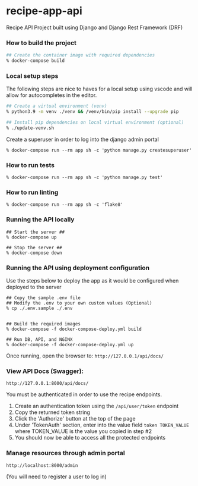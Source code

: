 # recipe-app-api
Recipe API Project built using Django and Django Rest Framework (DRF)



### How to build the project
```sh
## Create the container image with required dependencies
% docker-compose build
```

### Local setup steps
The following steps are nice to haves for a local setup using vscode and will allow for autocompletes in the editor.
```sh
## Create a virtual environment (venv)
% python3.9 -m venv ./venv && /venv/bin/pip install --upgrade pip

## Install pip dependencies on local virtual environment (optional)
% ./update-venv.sh
```
Create a superuser in order to log into the django admin portal
```
% docker-compose run --rm app sh -c 'python manage.py createsuperuser'
```

### How to run tests
```
% docker-compose run --rm app sh -c 'python manage.py test'
```
### How to run linting
```
% docker-compose run --rm app sh -c 'flake8'
```

### Running the API locally
```
## Start the server ##
% docker-compose up

## Stop the server ##
% docker-compose down
```

### Running the API using deployment configuration
Use the steps below to deploy the app as it would be configured when deployed to the server
```
## Copy the sample .env file
## Modify the .env to your own custom values (Optional)
% cp ./.env.sample ./.env
```
```

## Build the required images
% docker-compose -f docker-compose-deploy.yml build

## Run DB, API, and NGINX
% docker-compose -f docker-compose-deploy.yml up
```

Once running, open the browser to:
`http://127.0.0.1/api/docs/`

### View API Docs (Swagger):
`http://127.0.0.1:8000/api/docs/`

You must be authenticated in order to use the recipe endpoints.
1. Create an authentication token using the `/api/user/token` endpoint
2. Copy the returned token string
3. Click the 'Authorize' button at the top of the page
4. Under 'TokenAuth' section, enter into the value field `token TOKEN_VALUE` where TOKEN_VALUE is the value you copied in step #2
5. You should now be able to access all the protected endpoints

### Manage resources through admin portal
`http://localhost:8000/admin`

(You will need to register a user to log in)